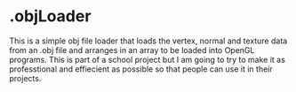 # .objLoader
This is a simple obj file loader that loads the vertex, normal and texture data from an .obj file and arranges in an array to be loaded into OpenGL programs.
This is part of a school project but I am going to try to make it as professtional and effiecient as possible so that people can use it in their projects.
